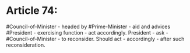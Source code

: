 # Article 74:
#Council-of-Minister - headed by #Prime-Minister - aid and advices #President  - exercising function - act accordingly. President - ask - #Council-of-Minister - to reconsider. Should  act - accordingly - after such reconsideration.